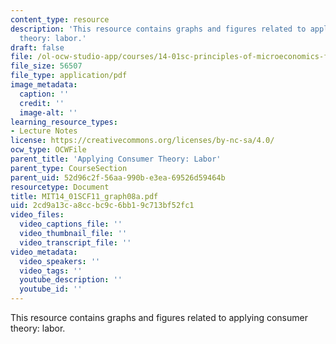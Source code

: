 ```yaml
---
content_type: resource
description: 'This resource contains graphs and figures related to applying consumer
  theory: labor.'
draft: false
file: /ol-ocw-studio-app/courses/14-01sc-principles-of-microeconomics-fall-2011/2cd9a13ca8ccbc9c6bb19c713bf52fc1_MIT14_01SCF11_graph08a.pdf
file_size: 56507
file_type: application/pdf
image_metadata:
  caption: ''
  credit: ''
  image-alt: ''
learning_resource_types:
- Lecture Notes
license: https://creativecommons.org/licenses/by-nc-sa/4.0/
ocw_type: OCWFile
parent_title: 'Applying Consumer Theory: Labor'
parent_type: CourseSection
parent_uid: 52d96c2f-56aa-990b-e3ea-69526d59464b
resourcetype: Document
title: MIT14_01SCF11_graph08a.pdf
uid: 2cd9a13c-a8cc-bc9c-6bb1-9c713bf52fc1
video_files:
  video_captions_file: ''
  video_thumbnail_file: ''
  video_transcript_file: ''
video_metadata:
  video_speakers: ''
  video_tags: ''
  youtube_description: ''
  youtube_id: ''
---
```

This resource contains graphs and figures related to applying consumer theory: labor.